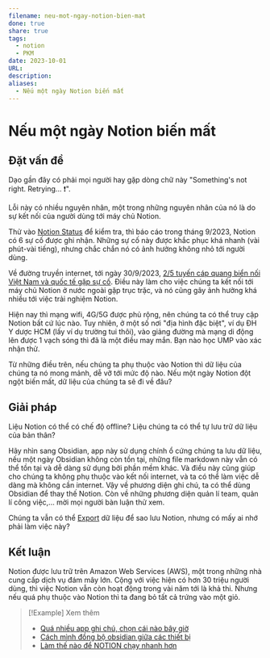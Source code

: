 ```yaml
---
filename: neu-mot-ngay-notion-bien-mat
done: true
share: true
tags:
  - notion
  - PKM
date: 2023-10-01
URL: 
description: 
aliases:
  - Nếu một ngày Notion biến mất
---
```


# Nếu một ngày Notion biến mất
## Đặt vấn đề
Dạo gần đây có phải mọi người hay gặp dòng chữ này "Something's not right. Retrying... ❗".

Lỗi này có nhiều nguyên nhân, một trong những nguyên nhân của nó là do sự kết nối của người dùng tới máy chủ Notion. 

Thử vào [Notion Status](https://status.notion.so/) để kiểm tra, thì báo cáo trong tháng 9/2023, Notion có 6 sự cố được ghi nhận. Những sự cố này được khắc phục khá nhanh (vài phút-vài tiếng), nhưng chắc chắn nó có ảnh hưởng không nhỏ tới người dùng.

Về đường truyền internet, tới ngày 30/9/2023, [2/5 tuyến cáp quang biển nối Việt Nam và quốc tế gặp sự cố](https://vtv.vn/cong-nghe/tuyen-cap-quang-bien-aae-1-gap-su-co-moi-20230929190154309.htm). Điều này làm cho việc chúng ta kết nối tới máy chủ Notion ở nước ngoài gặp trục trặc, và nó cũng gây ảnh hưởng khá nhiều tới việc trải nghiệm Notion.

Hiện nay thì mạng wifi, 4G/5G được phủ rộng, nên chúng ta có thể truy cập Notion bất cứ lúc nào. Tuy nhiên, ở một số nơi "địa hình đặc biệt", ví dụ ĐH Y dược HCM (lấy ví dụ trường tui thôi), vào giảng đường mà mạng di động lên được 1 vạch sóng thì đã là một điều may mắn. Bạn nào học UMP vào xác nhận thử.

Từ những điều trên, nếu chúng ta phụ thuộc vào Notion thì dữ liệu của chúng ta nó mong mảnh, dễ vỡ tới mức độ nào. Nếu một ngày Notion đột ngột biến mất, dữ liệu của chúng ta sẽ đi về đâu?
## Giải pháp
Liệu Notion có thể có chế độ offline? Liệu chúng ta có thể tự lưu trữ dữ liệu của bản thân?

Hãy nhìn sang Obsidian, app này sử dụng chính ổ cứng chúng ta lưu dữ liệu, nếu một ngày Obsidian không còn tồn tại, những file markdown này vẫn có thể tồn tại và dễ dàng sử dụng bởi phần mềm khác. Và điều này cũng giúp cho chúng ta không phụ thuộc vào kết nối internet, và ta có thể làm việc dễ dàng mà không cần internet. Vậy về phương diện ghi chú, ta có thể dùng Obsidian để thay thế Notion.
Còn về những phương diện quản lí team, quản lí công việc,... mời mọi người bàn luận thử xem.

Chúng ta vẫn có thể [Export](https://www.notion.so/help/export-your-content) dữ liệu để sao lưu Notion, nhưng có mấy ai nhớ phải làm việc này?
## Kết luận
Notion được lưu trữ trên Amazon Web Services (AWS), một trong những nhà cung cấp dịch vụ đám mây lớn. Cộng với việc hiện có hơn 30 triệu người dùng, thì việc Notion vẫn còn hoạt động trong vài năm tới là khả thi. Nhưng nếu quá phụ thuộc vào Notion thì ta đang bỏ tất cả trứng vào một giỏ.

> [!Example] Xem thêm
> - [Quá nhiều app ghi chú, chọn cái nào bây giờ](./qua-nhieu-app-ghi-chu-chon-cai-nao-bay-gio.md)
> - [Cách mình đồng bộ obsidian giữa các thiết bị](./cach-minh-dong-bo-obsidian-giua-cac-thiet-bi.md)
> - [Làm thế nào để NOTION chạy nhanh hơn](./how-to-make-notion-run-faster.md)